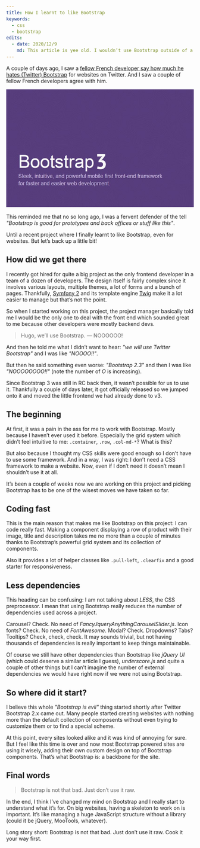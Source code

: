 ```yaml
---
title: How I learnt to like Bootstrap
keywords:
  - css
  - bootstrap
edits:
  - date: 2020/12/9
    md: This article is yee old. I wouldn’t use Bootstrap outside of a quick prototyping phase anymore. I’d spend more time customising it than writing things from scratch so it’s just not worth it—especially since it’s quite heavy. Definitely would skip Bootstrap entirely today.
---
```


A couple of days ago, I saw a [fellow French developer say how much he hates (Twitter) Bootstrap](https://twitter.com/Gandoulfe/status/392640481634422785) for websites on Twitter. And I saw a couple of fellow French developers agree with him.

![Twitter Bootstrap 3](/assets/images/how-i-learnt-to-like-bootstrap/bootstrap.jpg)

This reminded me that no so long ago, I was a fervent defender of the tell _"Bootstrap is good for prototypes and back offices or stuff like this"_.

Until a recent project where I finally learnt to like Bootstrap, even for websites. But let’s back up a little bit!

## How did we get there

I recently got hired for quite a big project as the only frontend developer in a team of a dozen of developers. The design itself is fairly complex since it involves various layouts, multiple themes, a lot of forms and a bunch of pages. Thankfully, [Symfony 2](https://symfony.com/) and its template engine [Twig](https://twig.symfony.com/) make it a lot easier to manage but that’s not the point.

So when I started working on this project, the project manager basically told me I would be the only one to deal with the front end which sounded great to me because other developers were mostly backend devs.

> Hugo, we’ll use Bootstrap. — NOOOOOO!

And then he told me what I didn’t want to hear: _"we will use Twitter Bootstrap"_ and I was like _"NOOOO!!"_.

But then he said something even worse: _"Bootstrap 2.3"_ and then I was like _"NOOOOOOOO!!"_ (note the number of _O_ is increasing).

Since Bootstrap 3 was still in RC back then, it wasn’t possible for us to use it. Thankfully a couple of days later, it got officially released so we jumped onto it and moved the little frontend we had already done to v3.

## The beginning

At first, it was a pain in the ass for me to work with Bootstrap. Mostly because I haven’t ever used it before. Especially the grid system which didn’t feel intuitive to me: `.container`, `.row`, `.col-md-*`? What is this?

But also because I thought my CSS skills were good enough so I don’t have to use some framework. And in a way, I was right: I don’t need a CSS framework to make a website. Now, even if I don’t need it doesn’t mean I shouldn’t use it at all.

It’s been a couple of weeks now we are working on this project and picking Bootstrap has to be one of the wisest moves we have taken so far.

## Coding fast

This is the main reason that makes me like Bootstrap on this project: I can code really fast. Making a component displaying a row of product with their image, title and description takes me no more than a couple of minutes thanks to Bootstrap’s powerful grid system and its collection of components.

Also it provides a lot of helper classes like `.pull-left`, `.clearfix` and a good starter for responsiveness.

## Less dependencies

This heading can be confusing: I am not talking about _LESS_, the CSS preprocessor. I mean that using Bootstrap really reduces the number of dependencies used across a project.

Carousel? Check. No need of _FancyJqueryAnythingCarouselSlider.js_. Icon fonts? Check. No need of _FontAwesome_. Modal? Check. Dropdowns? Tabs? Tooltips? Check, check, check. It may sounds trivial, but not having thousands of dependencies is really important to keep things maintainable.

Of course we still have other dependencies than Bootstrap like _jQuery UI_ (which could deserve a similar article I guess), _underscore.js_ and quite a couple of other things but I can’t imagine the number of external dependencies we would have right now if we were not using Bootstrap.

## So where did it start?

I believe this whole _"Bootstrap is evil"_ thing started shortly after Twitter Bootstrap 2.x came out. Many people started creating websites with nothing more than the default collection of composents without even trying to customize them or to find a special scheme.

At this point, every sites looked alike and it was kind of annoying for sure. But I feel like this time is over and now most Bootstrap powered sites are using it wisely, adding their own custom design on top of Bootstrap components. That’s what Bootstrap is: a backbone for the site.

## Final words

> Bootstrap is not that bad. Just don’t use it raw.

In the end, I think I’ve changed my mind on Bootstrap and I really start to understand what it’s for. On big websites, having a skeleton to work on is important. It’s like managing a huge JavaScript structure without a library (could it be jQuery, MooTools, whatever).

Long story short: Bootstrap is not that bad. Just don’t use it raw. Cook it your way first.
